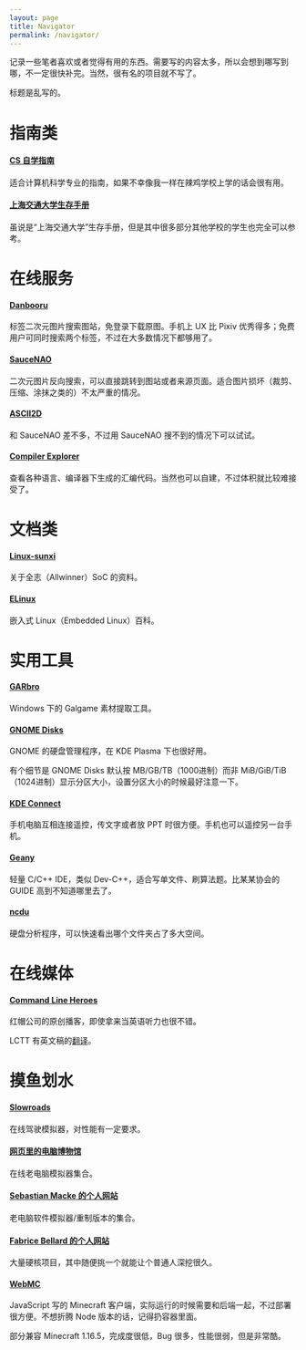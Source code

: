 ```yaml
---
layout: page
title: Navigator
permalink: /navigator/
---
```

记录一些笔者喜欢或者觉得有用的东西。需要写的内容太多，所以会想到哪写到哪，不一定很快补完。当然，很有名的项目就不写了。

标题是乱写的。

# 指南类

#### [CS 自学指南](https://csdiy.wiki/)

适合计算机科学专业的指南，如果不幸像我一样在辣鸡学校上学的话会很有用。

#### [上海交通大学生存手册](https://survivesjtu.gitbook.io/survivesjtumanual/)

虽说是“上海交通大学”生存手册，但是其中很多部分其他学校的学生也完全可以参考。

# 在线服务

#### [Danbooru](https://danbooru.donmai.us/)

标签二次元图片搜索图站，免登录下载原图。手机上 UX 比 Pixiv 优秀得多；免费用户可同时搜索两个标签，不过在大多数情况下都够用了。

#### [SauceNAO](https://saucenao.com/)

二次元图片反向搜索，可以直接跳转到图站或者来源页面。适合图片损坏（裁剪、压缩、涂抹之类的）不太严重的情况。

#### [ASCII2D](https://ascii2d.net/)

和 SauceNAO 差不多，不过用 SauceNAO 搜不到的情况下可以试试。

#### [Compiler Explorer](https://godbolt.org/)

查看各种语言、编译器下生成的汇编代码。当然也可以自建，不过体积就比较难接受了。

# 文档类

#### [Linux-sunxi](https://linux-sunxi.org/)

关于全志（Allwinner）SoC 的资料。

#### [ELinux](http://eLinux.org/)

嵌入式 Linux（Embedded Linux）百科。

# 实用工具

#### [GARbro](https://github.com/morkt/GARbro/)

Windows 下的 Galgame 素材提取工具。

#### [GNOME Disks](https://wiki.gnome.org/Apps/Disks/)

GNOME 的硬盘管理程序，在 KDE Plasma 下也很好用。

有个细节是 GNOME Disks 默认按 MB/GB/TB（1000进制）而非 MiB/GiB/TiB（1024进制）显示分区大小，设置分区大小的时候最好注意一下。

#### [KDE Connect](https://kdeconnect.kde.org/)

手机电脑互相连接遥控，传文字或者放 PPT 时很方便。手机也可以遥控另一台手机。

#### [Geany](https://geany.org/)

轻量 C/C++ IDE，类似 Dev-C++，适合写单文件、刷算法题。比某某协会的 GUIDE 高到不知道哪里去了。

#### [ncdu](https://dev.yorhel.nl/ncdu/)

硬盘分析程序，可以快速看出哪个文件夹占了多大空间。

# 在线媒体

#### [Command Line Heroes](https://www.redhat.com/en/command-line-heroes/)

红帽公司的原创播客，即使拿来当英语听力也很不错。

LCTT 有英文稿的[翻译](https://linux.cn/tag-%E4%BB%A3%E7%A0%81%E8%8B%B1%E9%9B%84.html)。

# 摸鱼划水

#### [Slowroads](https://slowroads.io/)

在线驾驶模拟器，对性能有一定要求。

#### [网页里的电脑博物馆](https://www.compumuseum.com/)

在线老电脑模拟器集合。

#### [Sebastian Macke 的个人网站](https://simulationcorner.net/)

老电脑软件模拟器/重制版本的集合。

#### [Fabrice Bellard 的个人网站](https://bellard.org/)

大量硬核项目，其中随便挑一个就能让个普通人深挖很久。

#### [WebMC](https://github.com/michaljaz/webmc/)

JavaScript 写的 Minecraft 客户端，实际运行的时候需要和后端一起，不过部署很方便。不想折腾 Node 版本的话，记得扔容器里面。

部分兼容 Minecraft 1.16.5，完成度很低，Bug 很多，性能很弱，但是非常酷。
